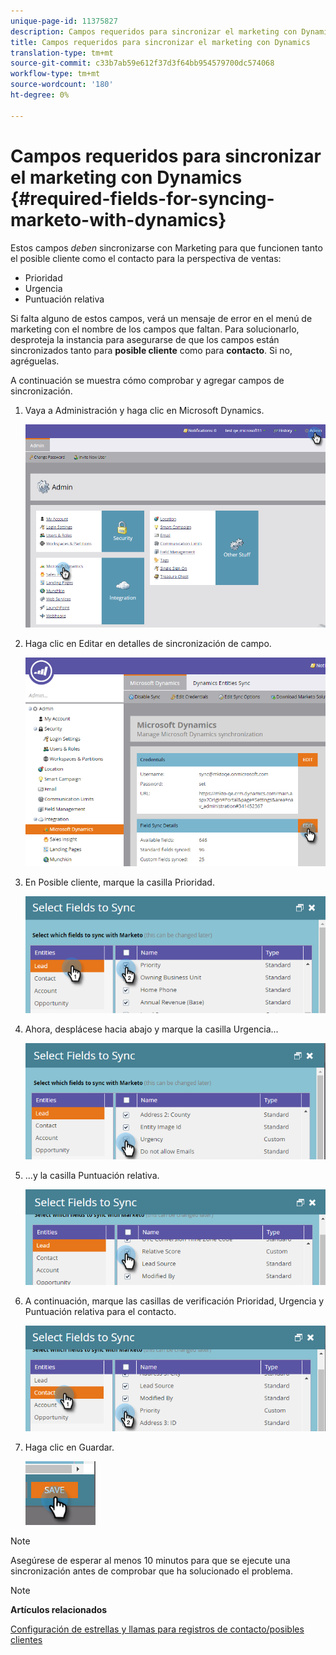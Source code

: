 ```yaml
---
unique-page-id: 11375827
description: Campos requeridos para sincronizar el marketing con Dynamics - Documentos de marketing - Documentación del producto
title: Campos requeridos para sincronizar el marketing con Dynamics
translation-type: tm+mt
source-git-commit: c33b7ab59e612f37d3f64bb954579700dc574068
workflow-type: tm+mt
source-wordcount: '180'
ht-degree: 0%

---
```



# Campos requeridos para sincronizar el marketing con Dynamics {#required-fields-for-syncing-marketo-with-dynamics}

Estos campos *deben* sincronizarse con Marketing para que funcionen tanto el posible cliente como el contacto para la perspectiva de ventas:

* Prioridad
* Urgencia
* Puntuación relativa

Si falta alguno de estos campos, verá un mensaje de error en el menú de marketing con el nombre de los campos que faltan. Para solucionarlo, desproteja la instancia para asegurarse de que los campos están sincronizados tanto para **posible cliente** como para **contacto**. Si no, agréguelas.

A continuación se muestra cómo comprobar y agregar campos de sincronización.

1. Vaya a Administración y haga clic en Microsoft Dynamics.

   ![](assets/image2015-10-9-9-3a50-3a9.png)

1. Haga clic en Editar en detalles de sincronización de campo.

   ![](assets/image2015-10-9-9-3a52-3a23.png)

1. En Posible cliente, marque la casilla Prioridad.

   ![](assets/image2016-6-8-13-3a33-3a50.png)

1. Ahora, desplácese hacia abajo y marque la casilla Urgencia...

   ![](assets/image2016-6-8-13-3a35-3a22.png)

1. ...y la casilla Puntuación relativa.

   ![](assets/image2016-6-8-13-3a36-3a1.png)

1. A continuación, marque las casillas de verificación Prioridad, Urgencia y Puntuación relativa para el contacto.

   ![](assets/image2016-6-8-13-3a36-3a36.png)

1. Haga clic en Guardar.

   ![](assets/image2016-6-8-13-3a41-3a27.png)

>[!NOTE]
>
>Asegúrese de esperar al menos 10 minutos para que se ejecute una sincronización antes de comprobar que ha solucionado el problema.

>[!NOTE]
>
>**Artículos relacionados**
>
>[Configuración de estrellas y llamas para registros de contacto/posibles clientes](http://docs.marketo.com/x/BICMAg)


